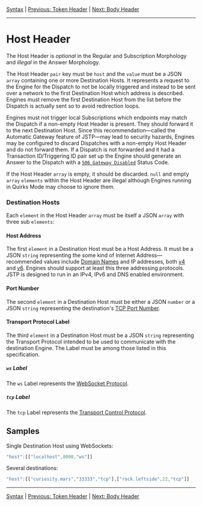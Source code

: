 [Syntax](index.md) | [Previous: Token Header](token.md) | [Next: Body Header](body.md)

---

Host Header
===========

The Host Header is _optional_ in the Regular and Subscription Morphology and _illegal_ in the Answer Morphology.

The Host Header `pair` key must be `host` and the `value` must be a JSON `array` containing one or more Destination Hosts. It represents a request to the Engine for the Dispatch to not be locally triggered and instead to be sent over a network to the first Destination Host which address is described. Engines must remove the first Destination Host from the list before the Dispatch is actually sent so to avoid redirection loops. 

Engines must not trigger local Subscriptions which endpoints may match the Dispatch if a non-empty Host Header is present. They should forward it to the next Destination Host. Since this recommendation—called the Automatic Gateway feature of JSTP—may lead to security hazards, Engines may be configured to discard Dispatches with a non-empty Host Header and do not forward them. If a Dispatch is not forwarded and it had a Transaction ID/Triggering ID pair set up the Engine should generate an Answer to the Dispatch with a [`506 Gateway Disabled`](status-code.md#506-gateway-disabled) Status Code.

If the Host Header `array` is empty, it should be discarded. `null` and empty `array` `elements` within the Host Header are illegal although Engines running in Quirks Mode may choose to ignore them. 

### Destination Hosts

Each `element` in the Host Header `array` must be itself a JSON `array` with three sub `elements`: 

#### Host Address

The first `element` in a Destination Host must be a Host Address. It must be a JSON `string` representing the some kind of Internet Address—recommended values include [Domain Names](http://tools.ietf.org/html/rfc1034) and IP addresses, both [v4](http://tools.ietf.org/html/rfc791) and [v6](http://www.ietf.org/rfc/rfc2460.txt). Engines should support at least this three addressing protocols. JSTP is designed to run in an IPv4, IPv6 and DNS enabled environment.

#### Port Number

The second `element` in a Destination Host must be either a JSON `number` or a JSON `string` representing the destination's [TCP Port Number](http://tools.ietf.org/html/rfc793).

#### Transport Protocol Label

The third `element` in a Destination Host must be a JSON `string` representing the Transport Protocol intended to be used to communicate with the destination Engine. The Label must be among those listed in this specification.

##### `ws` Label

The `ws` Label represents the [WebSocket Protocol](http://datatracker.ietf.org/doc/rfc6455/).

##### `tcp` Label

The `tcp` Label represents the [Transport Control Protocol](http://www.ietf.org/rfc/rfc793.txt).

Samples
-------

Single Destination Host using WebSockets:

```javascript
"host":[["localhost",8000,"ws"]]
```

Several destinations:

```javascript
"host":[["curiosity.mars","33333","tcp"],["rock.leftside",22,"tcp"]]
```

---

[Syntax](index.md) | [Previous: Token Header](token.md) | [Next: Body Header](body.md)
